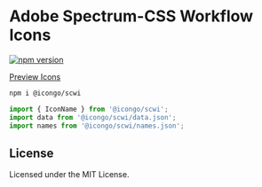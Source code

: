 Adobe Spectrum-CSS Workflow Icons
===

[![npm version](https://img.shields.io/npm/v/@icongo/scwi.svg)](https://www.npmjs.com/package/@icongo/scwi)

[Preview Icons](http://icongo.github.io/#/icons/scwi)

```bash
npm i @icongo/scwi
```

```jsx
import { IconName } from '@icongo/scwi';
import data from '@icongo/scwi/data.json';
import names from '@icongo/scwi/names.json';
```

## License

Licensed under the MIT License.